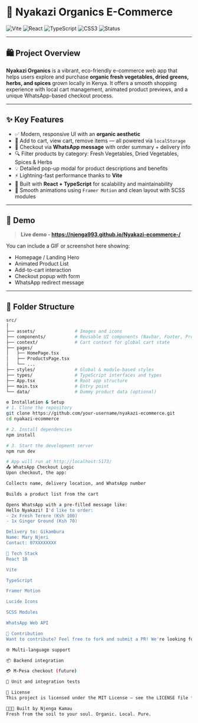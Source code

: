 # 🌿 Nyakazi Organics E-Commerce

![Vite](https://img.shields.io/badge/Vite-%233B3B3B.svg?style=for-the-badge&logo=vite&logoColor=FFD62E)
![React](https://img.shields.io/badge/React-%2320232a.svg?style=for-the-badge&logo=react&logoColor=%2361DAFB)
![TypeScript](https://img.shields.io/badge/TypeScript-%23007ACC.svg?style=for-the-badge&logo=typescript&logoColor=white)
![CSS3](https://img.shields.io/badge/CSS3-%231572B6.svg?style=for-the-badge&logo=css3&logoColor=white)
![Status](https://img.shields.io/badge/Live%20Demo-Coming%20Soon-orange?style=for-the-badge)

---

## 🛍️ Project Overview

**Nyakazi Organics** is a vibrant, eco-friendly e-commerce web app that helps users explore and purchase **organic fresh vegetables, dried greens, herbs, and spices** grown locally in Kenya. It offers a smooth shopping experience with local cart management, animated product previews, and a unique WhatsApp-based checkout process.

---

## ✨ Key Features

- ✅ Modern, responsive UI with an **organic aesthetic**
- 🛒 Add to cart, view cart, remove items — all powered via `localStorage`
- 📱 Checkout via **WhatsApp message** with order summary + delivery info
- 🔍 Filter products by category: Fresh Vegetables, Dried Vegetables, Spices & Herbs
- 💡 Detailed pop-up modal for product descriptions and benefits
- ⚡ Lightning-fast performance thanks to **Vite**
- 🌱 Built with **React + TypeScript** for scalability and maintainability
- 🎨 Smooth animations using `Framer Motion` and clean layout with SCSS modules

---

## 🧪 Demo

> **Live demo - https://njenga993.github.io/Nyakazi-ecommerce-/**

You can include a GIF or screenshot here showing:

- Homepage / Landing Hero
- Animated Product List
- Add-to-cart interaction
- Checkout popup with form
- WhatsApp redirect message

---

## 📂 Folder Structure

```bash
src/
│
├── assets/               # Images and icons
├── components/           # Reusable UI components (Navbar, Footer, ProductCard, etc.)
├── context/              # Cart context for global cart state
├── pages/
│   ├── HomePage.tsx
│   ├── ProductsPage.tsx
│   └── ...
├── styles/               # Global & module-based styles
├── types/                # TypeScript interfaces and types
├── App.tsx               # Root app structure
├── main.tsx              # Entry point
└── data/                 # Dummy product data (optional)

⚙️ Installation & Setup
# 1. Clone the repository
git clone https://github.com/your-username/nyakazi-ecommerce.git
cd nyakazi-ecommerce

# 2. Install dependencies
npm install

# 3. Start the development server
npm run dev

# App will run at http://localhost:5173/
📤 WhatsApp Checkout Logic
Upon checkout, the app:

Collects name, delivery location, and WhatsApp number

Builds a product list from the cart

Opens WhatsApp with a pre-filled message like:
Hello Nyakazi! I'd like to order:
- 2x Fresh Terere (Ksh 100)
- 1x Ginger Ground (Ksh 70)

Delivery to: Gikambura
Name: Mary Njeri
Contact: 07XXXXXXXX

🔧 Tech Stack
React 18

Vite

TypeScript

Framer Motion

Lucide Icons

SCSS Modules

WhatsApp Web API

💚 Contribution
Want to contribute? Feel free to fork and submit a PR! We're looking for help with:

🌐 Multi-language support

📦 Backend integration

💳 M-Pesa checkout (future)

🧪 Unit and integration tests

📄 License
This project is licensed under the MIT License — see the LICENSE file for details.

👩🏽‍🌾 Built by Njenga Kamau
Fresh from the soil to your soul. Organic. Local. Pure.
